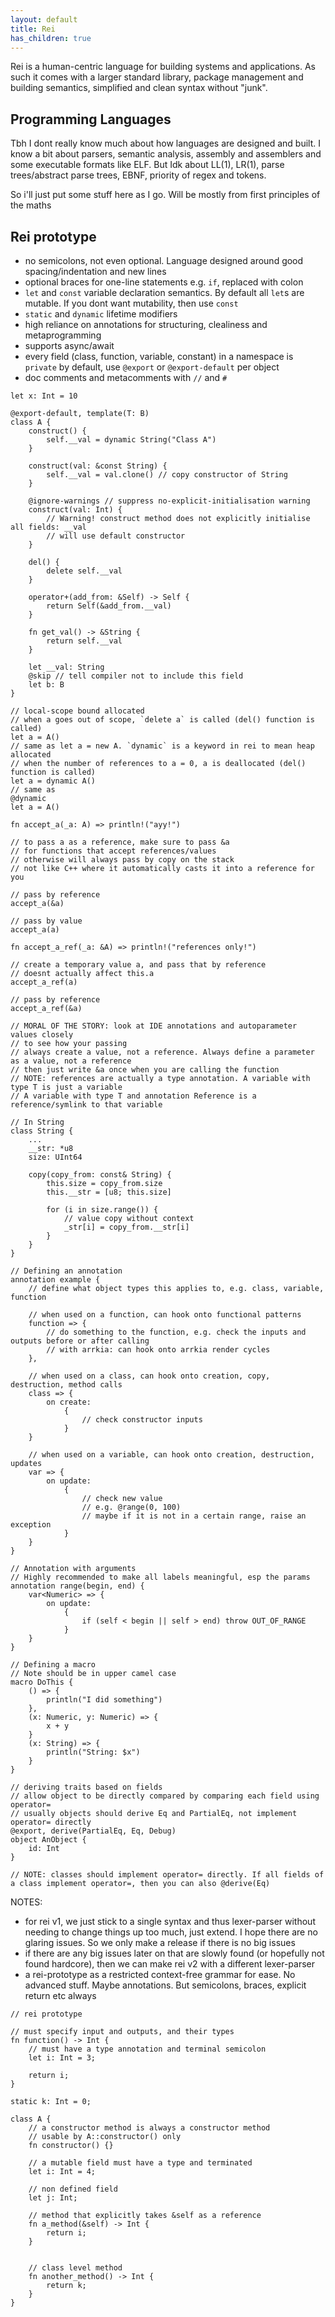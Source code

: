 ```yaml
---
layout: default
title: Rei
has_children: true
---
```


Rei is a human-centric language for building systems and applications. As such it comes with a larger standard library, package management and building semantics, simplified and clean syntax without "junk".

## Programming Languages

Tbh I dont really know much about how languages are designed and built. I know a bit about parsers, semantic analysis, assembly and assemblers and some executable formats like ELF. But Idk about LL(1), LR(1), parse trees/abstract parse trees, EBNF, priority of regex and tokens.

So i'll just put some stuff here as I go. Will be mostly from first principles of the maths

## Rei prototype

- no semicolons, not even optional. Language designed around good spacing/indentation and new lines
- optional braces for one-line statements e.g. `if`, replaced with colon
- `let` and `const` variable declaration semantics. By default all `let`s are mutable. If you dont want mutability, then use `const`
- `static` and `dynamic` lifetime modifiers
- high reliance on annotations for structuring, clealiness and metaprogramming
- supports async/await
- every field (class, function, variable, constant) in a namespace is `private` by default, use `@export` or `@export-default` per object
- doc comments and metacomments with `//` and `#`

```
let x: Int = 10

@export-default, template(T: B)
class A {
    construct() {
        self.__val = dynamic String("Class A")
    }

    construct(val: &const String) {
        self.__val = val.clone() // copy constructor of String
    }

    @ignore-warnings // suppress no-explicit-initialisation warning
    construct(val: Int) {
        // Warning! construct method does not explicitly initialise all fields: __val
        // will use default constructor
    }

    del() {
        delete self.__val
    }

    operator+(add_from: &Self) -> Self {
        return Self(&add_from.__val)
    }

    fn get_val() -> &String {
        return self.__val
    }

    let __val: String
    @skip // tell compiler not to include this field
    let b: B
}

// local-scope bound allocated
// when a goes out of scope, `delete a` is called (del() function is called)
let a = A()
// same as let a = new A. `dynamic` is a keyword in rei to mean heap allocated
// when the number of references to a = 0, a is deallocated (del() function is called)
let a = dynamic A()
// same as
@dynamic
let a = A()

fn accept_a(_a: A) => println!("ayy!") 

// to pass a as a reference, make sure to pass &a
// for functions that accept references/values
// otherwise will always pass by copy on the stack
// not like C++ where it automatically casts it into a reference for you

// pass by reference
accept_a(&a)

// pass by value
accept_a(a)

fn accept_a_ref(_a: &A) => println!("references only!")

// create a temporary value a, and pass that by reference
// doesnt actually affect this.a
accept_a_ref(a)

// pass by reference
accept_a_ref(&a)

// MORAL OF THE STORY: look at IDE annotations and autoparameter values closely
// to see how your passing
// always create a value, not a reference. Always define a parameter as a value, not a reference
// then just write &a once when you are calling the function
// NOTE: references are actually a type annotation. A variable with type T is just a variable
// A variable with type T and annotation Reference is a reference/symlink to that variable

// In String
class String {
    ...
    __str: *u8
    size: UInt64

    copy(copy_from: const& String) {
        this.size = copy_from.size
        this.__str = [u8; this.size]

        for (i in size.range()) {
            // value copy without context
            _str[i] = copy_from.__str[i]
        }
    }
}

// Defining an annotation
annotation example {
    // define what object types this applies to, e.g. class, variable, function

    // when used on a function, can hook onto functional patterns
    function => {
        // do something to the function, e.g. check the inputs and outputs before or after calling
        // with arrkia: can hook onto arrkia render cycles
    },

    // when used on a class, can hook onto creation, copy, destruction, method calls
    class => {
        on create:
            {
                // check constructor inputs
            }
    }

    // when used on a variable, can hook onto creation, destruction, updates
    var => {
        on update:
            {
                // check new value
                // e.g. @range(0, 100)
                // maybe if it is not in a certain range, raise an exception
            }
    }
}

// Annotation with arguments
// Highly recommended to make all labels meaningful, esp the params
annotation range(begin, end) {
    var<Numeric> => {
        on update:
            {
                if (self < begin || self > end) throw OUT_OF_RANGE
            }
    }
}

// Defining a macro
// Note should be in upper camel case
macro DoThis {
    () => {
        println("I did something")
    },
    (x: Numeric, y: Numeric) => {
        x + y
    }
    (x: String) => {
        println("String: $x")
    }
}

// deriving traits based on fields
// allow object to be directly compared by comparing each field using operator=
// usually objects should derive Eq and PartialEq, not implement operator= directly
@export, derive(PartialEq, Eq, Debug)
object AnObject {
    id: Int
}

// NOTE: classes should implement operator= directly. If all fields of a class implement operator=, then you can also @derive(Eq)
```

NOTES:

- for rei v1, we just stick to a single syntax and thus lexer-parser without needing to change things up too much, just extend. I hope there are no glaring issues. So we only make a release if there is no big issues
- if there are any big issues later on that are slowly found (or hopefully not found hardcore), then we can make rei v2 with a different lexer-parser
- a rei-prototype as a restricted context-free grammar for ease. No advanced stuff. Maybe annotations. But semicolons, braces, explicit return etc always

```
// rei prototype

// must specify input and outputs, and their types
fn function() -> Int {
    // must have a type annotation and terminal semicolon
    let i: Int = 3;

    return i;
}

static k: Int = 0;

class A {
    // a constructor method is always a constructor method
    // usable by A::constructor() only
    fn constructor() {}

    // a mutable field must have a type and terminated
    let i: Int = 4;

    // non defined field
    let j: Int;

    // method that explicitly takes &self as a reference
    fn a_method(&self) -> Int {
        return i;
    }


    // class level method
    fn another_method() -> Int {
        return k;
    }
}
```
